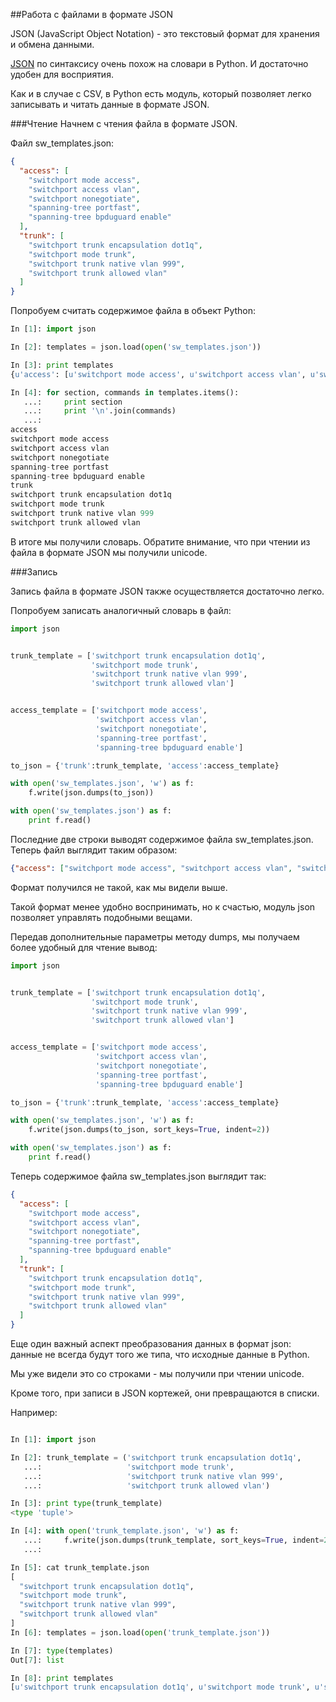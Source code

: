 ##Работа с файлами в формате JSON

JSON (JavaScript Object Notation) - это текстовый формат для хранения и обмена данными.

[JSON](https://ru.wikipedia.org/wiki/JSON) по синтаксису очень похож на словари в Python. И достаточно удобен для восприятия.

Как и в случае с CSV, в Python есть модуль, который позволяет легко записывать и читать данные в формате JSON.

###Чтение
Начнем с чтения файла в формате JSON.

Файл sw_templates.json:
```json
{
  "access": [
    "switchport mode access", 
    "switchport access vlan", 
    "switchport nonegotiate", 
    "spanning-tree portfast", 
    "spanning-tree bpduguard enable"
  ], 
  "trunk": [
    "switchport trunk encapsulation dot1q", 
    "switchport mode trunk", 
    "switchport trunk native vlan 999", 
    "switchport trunk allowed vlan"
  ]
}
```

Попробуем считать содержимое файла в объект Python:
```python
In [1]: import json

In [2]: templates = json.load(open('sw_templates.json'))

In [3]: print templates
{u'access': [u'switchport mode access', u'switchport access vlan', u'switchport nonegotiate', u'spanning-tree portfast', u'spanning-tree bpduguard enable'], u'trunk': [u'switchport trunk encapsulation dot1q', u'switchport mode trunk', u'switchport trunk native vlan 999', u'switchport trunk allowed vlan']}

In [4]: for section, commands in templates.items():
   ...:     print section
   ...:     print '\n'.join(commands)
   ...:
access
switchport mode access
switchport access vlan
switchport nonegotiate
spanning-tree portfast
spanning-tree bpduguard enable
trunk
switchport trunk encapsulation dot1q
switchport mode trunk
switchport trunk native vlan 999
switchport trunk allowed vlan
```

В итоге мы получили словарь. Обратите внимание, что при чтении из файла в формате JSON мы получили unicode.


###Запись

Запись файла в формате JSON также осуществляется достаточно легко.

Попробуем записать аналогичный словарь в файл:
```python
import json


trunk_template = ['switchport trunk encapsulation dot1q',
                  'switchport mode trunk',
                  'switchport trunk native vlan 999',
                  'switchport trunk allowed vlan']


access_template = ['switchport mode access',
                   'switchport access vlan',
                   'switchport nonegotiate',
                   'spanning-tree portfast',
                   'spanning-tree bpduguard enable']

to_json = {'trunk':trunk_template, 'access':access_template}

with open('sw_templates.json', 'w') as f:
    f.write(json.dumps(to_json))

with open('sw_templates.json') as f:
    print f.read()
```

Последние две строки выводят содержимое файла sw_templates.json. Теперь файл выглядит таким образом:
```json
{"access": ["switchport mode access", "switchport access vlan", "switchport nonegotiate", "spanning-tree portfast", "spanning-tree bpduguard enable"], "trunk": ["switchport trunk encapsulation dot1q", "switchport mode trunk", "switchport trunk native vlan 999", "switchport trunk allowed vlan"]}
```

Формат получился не такой, как мы видели выше.

Такой формат менее удобно воспринимать, но к счастью, модуль json позволяет управлять подобными вещами.

Передав дополнительные параметры методу dumps, мы получаем более удобный для чтение вывод:
```python
import json


trunk_template = ['switchport trunk encapsulation dot1q',
                  'switchport mode trunk',
                  'switchport trunk native vlan 999',
                  'switchport trunk allowed vlan']


access_template = ['switchport mode access',
                   'switchport access vlan',
                   'switchport nonegotiate',
                   'spanning-tree portfast',
                   'spanning-tree bpduguard enable']

to_json = {'trunk':trunk_template, 'access':access_template}

with open('sw_templates.json', 'w') as f:
    f.write(json.dumps(to_json, sort_keys=True, indent=2))

with open('sw_templates.json') as f:
    print f.read()
``` 

Теперь содержимое файла sw_templates.json выглядит так:
```json
{
  "access": [
    "switchport mode access",
    "switchport access vlan",
    "switchport nonegotiate",
    "spanning-tree portfast",
    "spanning-tree bpduguard enable"
  ],
  "trunk": [
    "switchport trunk encapsulation dot1q",
    "switchport mode trunk",
    "switchport trunk native vlan 999",
    "switchport trunk allowed vlan"
  ]
}
```

Еще один важный аспект преобразования данных в формат json: данные не всегда будут того же типа, что исходные данные в Python.

Мы уже видели это со строками - мы получили при чтении unicode.

Кроме того, при записи в JSON кортежей, они превращаются в списки.

Например:
```python

In [1]: import json

In [2]: trunk_template = ('switchport trunk encapsulation dot1q',
   ...:                   'switchport mode trunk',
   ...:                   'switchport trunk native vlan 999',
   ...:                   'switchport trunk allowed vlan')

In [3]: print type(trunk_template)
<type 'tuple'>

In [4]: with open('trunk_template.json', 'w') as f:
   ...:     f.write(json.dumps(trunk_template, sort_keys=True, indent=2))
   ...:

In [5]: cat trunk_template.json
[
  "switchport trunk encapsulation dot1q",
  "switchport mode trunk",
  "switchport trunk native vlan 999",
  "switchport trunk allowed vlan"
]
In [6]: templates = json.load(open('trunk_template.json'))

In [7]: type(templates)
Out[7]: list

In [8]: print templates
[u'switchport trunk encapsulation dot1q', u'switchport mode trunk', u'switchport trunk native vlan 999', u'switchport trunk allowed vlan']
```

